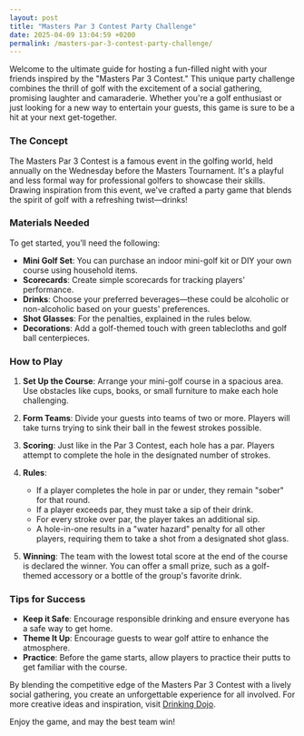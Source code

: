 ```yaml
---
layout: post
title: "Masters Par 3 Contest Party Challenge"
date: 2025-04-09 13:04:59 +0200
permalink: /masters-par-3-contest-party-challenge/
---
```



Welcome to the ultimate guide for hosting a fun-filled night with your friends inspired by the "Masters Par 3 Contest." This unique party challenge combines the thrill of golf with the excitement of a social gathering, promising laughter and camaraderie. Whether you're a golf enthusiast or just looking for a new way to entertain your guests, this game is sure to be a hit at your next get-together.

### The Concept

The Masters Par 3 Contest is a famous event in the golfing world, held annually on the Wednesday before the Masters Tournament. It's a playful and less formal way for professional golfers to showcase their skills. Drawing inspiration from this event, we've crafted a party game that blends the spirit of golf with a refreshing twist—drinks!

### Materials Needed

To get started, you’ll need the following:

- **Mini Golf Set**: You can purchase an indoor mini-golf kit or DIY your own course using household items.
- **Scorecards**: Create simple scorecards for tracking players' performance.
- **Drinks**: Choose your preferred beverages—these could be alcoholic or non-alcoholic based on your guests' preferences.
- **Shot Glasses**: For the penalties, explained in the rules below.
- **Decorations**: Add a golf-themed touch with green tablecloths and golf ball centerpieces.

### How to Play

1. **Set Up the Course**: Arrange your mini-golf course in a spacious area. Use obstacles like cups, books, or small furniture to make each hole challenging.

2. **Form Teams**: Divide your guests into teams of two or more. Players will take turns trying to sink their ball in the fewest strokes possible.

3. **Scoring**: Just like in the Par 3 Contest, each hole has a par. Players attempt to complete the hole in the designated number of strokes. 

4. **Rules**:
   - If a player completes the hole in par or under, they remain "sober" for that round.
   - If a player exceeds par, they must take a sip of their drink.
   - For every stroke over par, the player takes an additional sip.
   - A hole-in-one results in a "water hazard" penalty for all other players, requiring them to take a shot from a designated shot glass.

5. **Winning**: The team with the lowest total score at the end of the course is declared the winner. You can offer a small prize, such as a golf-themed accessory or a bottle of the group's favorite drink.

### Tips for Success

- **Keep it Safe**: Encourage responsible drinking and ensure everyone has a safe way to get home.
- **Theme It Up**: Encourage guests to wear golf attire to enhance the atmosphere.
- **Practice**: Before the game starts, allow players to practice their putts to get familiar with the course.

By blending the competitive edge of the Masters Par 3 Contest with a lively social gathering, you create an unforgettable experience for all involved. For more creative ideas and inspiration, visit [Drinking Dojo](https://drinkingdojo.com).

Enjoy the game, and may the best team win!